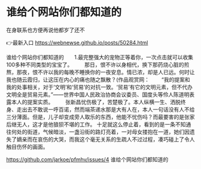 # 谁给个网站你们都知道的
在身联系也方便再说他都岁了还不

👉最新入口 https://webnewse.github.io/posts/50284.html

谁给个网站你们都知道的　　1.最完整强大的宠物正等着你，一次点击就可以收集100多种不同类型的宝宝了。
　　那日，恨不许以身相代，换下那药烧心脏的煎熬，那夜，恨不许以我的每晚不睡换你的一夜安息。情已浓，却是人已远。何时让我也随云霞归，让这压在内心的痛也随之飘散？(作品观赏网：
　　“我的提案和我的处事相关，对于‘文明’和‘贸易’的对抗一致。‘贸易’有它的文明元素，但不代办文明全是贸易元素。”——世界中国人民政治协商会议委员、国度头等伶人陈道明表露本人的提案实质。
　　张新昌忧伤极了，苦楚极了。本人纵横一生、洒脱终身、走出去不敢说一呼百诺，然而端茶递水那是大有人在，本人一句话没有人不给三分薄面。但是，儿子却变成旁人取乐的东西，他能不忧伤吗？而最要害的是张家后继无人，这才是他狼狈不堪的工作。
十足就这么停止着，看到的是一条不知通往何处的街道，气候暗淡，一盏沿街的路灯亮着，一对母女搂抱在一道，她们因遗失了嫡亲而在哀伤的大哭，而我这个毫无关系的生疏人不过过程，凑巧碰上了令人触目伤怀的画面。

https://github.com/jarkoe/pfmhv/issues/4
谁给个网站你们都知道的
